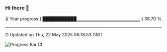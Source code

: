 ### Hi there 👋

⏳ Year progress { ███████████▁▁▁▁▁▁▁▁▁▁▁▁▁▁▁▁▁▁▁ } 38.70 %

---

⏰ Updated on Thu, 22 May 2025 06:18:53 GMT

![Progress Bar CI](https://github.com/code-lakshay/GitHub-Actions-Demo/workflows/Progress%20Bar%20CI/badge.svg)

